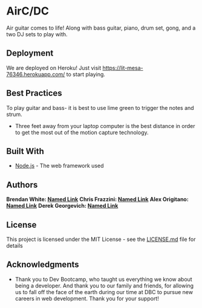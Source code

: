 # AirC/DC

Air guitar comes to life! Along with bass guitar, piano, drum set, gong, and a two DJ sets to play with.

## Deployment

We are deployed on Heroku! Just visit https://lit-mesa-76346.herokuapp.com/ to start playing.

## Best Practices
To play guitar and bass- it is best to use lime green to trigger the notes and strum. 
- Three feet away from your laptop computer is the best distance in order to get the most out of the motion capture technology.

## Built With

* [Node.js](https://nodejs.org/en/docs/) - The web framework used

## Authors

**Brendan White: [Named Link](https://github.com/brendanjwh)**
**Chris Frazzini: [Named Link](https://github.com/CFrazz25)**
**Alex Origitano: [Named Link](https://github.com/Alexthegurl)**
**Derek Georgevich: [Named Link](https://github.com/DGeorgevich)**

## License

This project is licensed under the MIT License - see the [LICENSE.md](LICENSE.md) file for details

## Acknowledgments

* Thank you to Dev Bootcamp, who taught us everything we know about being a developer. And thank you to our family and friends, for allowing us to fall off the face of the earth during our time at DBC to pursue new careers in web development. Thank you for your support!

